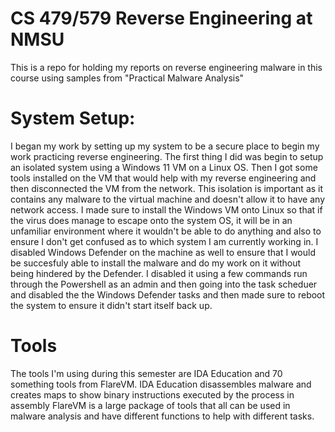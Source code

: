 # CS 479/579 Reverse Engineering at NMSU

This is a repo for holding my reports on reverse engineering malware in this course using samples from "Practical Malware Analysis"

# System Setup:
  I began my work by setting up my system to be a secure place to begin my work practicing reverse engineering.
  The first thing I did was begin to setup an isolated system using a Windows 11 VM on a Linux OS. Then I got some tools installed on the VM that would help with my reverse engineering and then disconnected the VM from the network.
  This isolation is important as it contains any malware to the virtual machine and doesn't allow it to have any network access. I made sure to install the Windows VM onto Linux so that if the virus does manage to escape onto the system OS, it will be in an unfamiliar environment where it wouldn't be able to do anything and also to ensure I don't get confused as to which system I am currently working in.
I disabled Windows Defender on the machine as well to ensure that I would be succesfuly able to install the malware and do my work on it without being hindered by the Defender. I disabled it using a few commands run through the Powershell as an admin and then going into the task scheduer and disabled the the Windows Defender tasks and then made sure to reboot the system to ensure it didn't start itself back up.

# Tools
The tools I'm using during this semester are IDA Education and 70 something tools from FlareVM.
IDA Education disassembles malware and creates maps to show binary instructions executed by the process in assembly
FlareVM is a large package of tools that all can be used in malware analysis and have different functions to help with different tasks.
